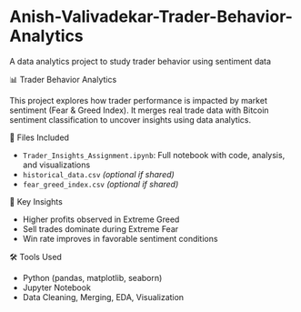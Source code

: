 # Anish-Valivadekar-Trader-Behavior-Analytics
A data analytics project to study trader behavior using sentiment data

 📊 Trader Behavior Analytics

This project explores how trader performance is impacted by market sentiment (Fear & Greed Index). It merges real trade data with Bitcoin sentiment classification to uncover insights using data analytics.

 📁 Files Included
- `Trader_Insights_Assignment.ipynb`: Full notebook with code, analysis, and visualizations
- `historical_data.csv` *(optional if shared)*
- `fear_greed_index.csv` *(optional if shared)*

 📌 Key Insights
- Higher profits observed in Extreme Greed
- Sell trades dominate during Extreme Fear
- Win rate improves in favorable sentiment conditions

 🛠️ Tools Used
- Python (pandas, matplotlib, seaborn)
- Jupyter Notebook
- Data Cleaning, Merging, EDA, Visualization



